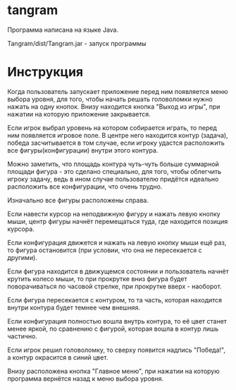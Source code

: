 # tangram
Программа написана на языке Java.

Tangram/dist/Tangram.jar - запуск программы

# Инструкция

Когда пользователь запускает приложение перед ним появляется меню выбора уровня, для того, чтобы начать решать головоломки нужно нажать на одну кнопок.
Внизу находится кнопка "Выход из игры", при нажатии на которую приложение закрывается.

Если игрок выбрал уровень на котором собирается играть, то перед ним появляется игровое поле.
В центре него находится контур (задача), победа засчитывается в том случае, если игроку удастся расположить все фигуры(конфигурации) внутри этого контура. 

Можно заметить, что площадь контура чуть-чуть больше суммарной площади фигура - это сделано специально, для того, чтобы облегчить игроку задачу, ведь в ином случае пользователю придётся идеально расположить все конфигурации, что очень трудно.

Изначально все фигуры расположены справа.

Если навести курсор на неподвижную фигуру и нажать левую кнопку мыши, центр фигуры начнёт перемещаться туда, где находится позиция курсора. 

Если конфигурация движется и нажать на левую кнопку мыши ещё раз, то фигура остановится (при условии, что она не пересекается с другими).

Если фигура находится в движущемся состоянии и пользователь начнёт крутить колесо мыши, то при прокрутке вниз фигура будет поворачиваться по часовой стрелке, при прокрутке вверх - наоборот.

Если фигура пересекается с контуром, то та часть, которая находится внутри контура будет темнее чем внешняя.

Если конфигурация полностью вошла внутрь контура, то её цвет станет менее яркой, по сравнению с фигурой, которая вошла в контур лишь частично.

Если игрок решил головоломку, то сверху появится надпись "Победа!", а контур окрасится в синий цвет.

Внизу расположена кнопка "Главное меню", при нажатии на которую программа вернётся назад к меню выбора уровня.